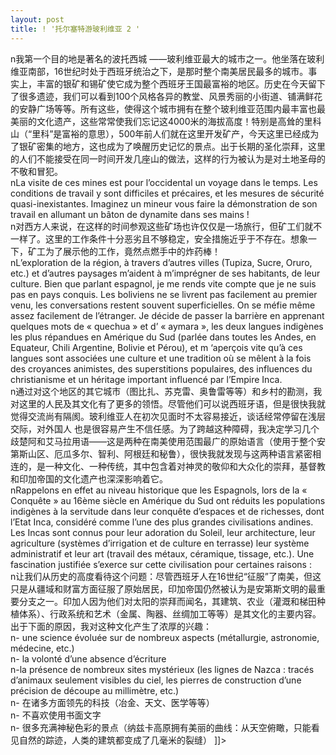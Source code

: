 ```yaml
---
layout: post
title: ! '托尔塞特游玻利维亚 2 '
---
```


<p>n我第一个目的地是著名的波托西城 ——玻利维亚最大的城市之一。他坐落在玻利维亚南部，16世纪时处于西班牙统治之下，是那时整个南美居民最多的城市。事实上，丰富的银矿和锡矿使它成为整个西班牙王国最富裕的地区。历史在今天留下了很多遗迹，我们可以看到100个风格各异的教堂、风景秀丽的小街道、铺满鲜花的安静广场等等。所有这些，使得这个城市拥有在整个玻利维亚范围内最丰富也最美丽的文化遗产，这些常常使我们忘记这4000米的海拔高度！特别是高耸的里科山（“里科”是富裕的意思），500年前人们就在这里开发矿产，今天这里已经成为了银矿密集的地方，这也成为了唤醒历史记忆的景点。出于长期的圣化崇拜，这里的人们不能接受在同一时间开发几座山的做法，这样的行为被认为是对土地圣母的不敬和冒犯。 <br />nLa visite de ces mines est pour l’occidental un voyage dans le temps. Les conditions de travail y sont difficiles et précaires, et les mesures de sécurité quasi-inexistantes. Imaginez un mineur vous faire la démonstration de son travail en allumant un bâton de dynamite dans ses mains !<br />n对西方人来说，在这样的时间参观这些矿场也许仅仅是一场旅行，但矿工们就不一样了。这里的工作条件十分恶劣且不够稳定，安全措施近乎于不存在。想象一下，矿工为了展示他的工作，竟然点燃手中的炸药棒！<br />nL’exploration de la région, à travers d’autres villes (Tupiza, Sucre, Oruro, etc.) et d’autres paysages m’aident à m’imprégner de ses habitants, de leur culture. Bien que parlant espagnol, je me rends vite compte que je ne suis pas en pays conquis. Les boliviens ne se livrent pas facilement au premier venu, les conversations restent souvent superficielles. On se méfie même assez facilement de l’étranger. Je décide de passer la barrière en apprenant quelques mots de « quechua » et d’ « aymara », les deux langues indigènes les plus répandues en Amérique du Sud (parlée dans toutes les Andes, en Equateur, Chili Argentine, Bolivie et Pérou), et m ‘aperçois vite qu’à ces langues sont associées une culture et une tradition où se mêlent à la fois des croyances animistes, des superstitions populaires, des influences du christianisme et un héritage important influencé par l’Empire Inca.<br />n通过对这个地区的其它城市（图比扎、苏克雷、奥鲁雷等等）和乡村的勘测，我对这里的人民及其文化有了更多的领悟。尽管他们可以说西班牙语，但是很快我就觉得交流尚有隔阂。玻利维亚人在初次见面时不太容易接近，谈话经常停留在浅层交际，对外国人 也是很容易产生不信任感。为了跨越这种障碍，我决定学习几个歧楚阿和艾马拉用语——这是两种在南美使用范围最广的原始语言（使用于整个安第斯山区、厄瓜多尔、智利、阿根廷和秘鲁），很快我就发现与这两种语言紧密相连的，是一种文化、一种传统，其中包含着对神灵的敬仰和大众化的崇拜，基督教和印加帝国的文化遗产也深深影响着它。<br />nRappelons en effet au niveau historique que les Espagnols, lors de la « Conquête » au 16ème siècle en Amérique du Sud ont réduits les populations indigènes à la servitude dans leur conquête d’espaces et de richesses, dont l’Etat Inca, considéré comme l’une des plus grandes civilisations andines. Les Incas sont connus pour leur adoration du Soleil, leur architecture, leur agriculture (systèmes d’irrigation et de culture en terrasse) leur système administratif et leur art (travail des métaux, céramique, tissage, etc.). Une fascination justifiée s’exerce sur cette civilisation pour certaines raisons : <br />n让我们从历史的高度看待这个问题：尽管西班牙人在16世纪“征服”了南美，但这只是从疆域和财富方面征服了原始居民，印加帝国仍然被认为是安第斯文明的最重要分支之一。印加人因为他们对太阳的崇拜而闻名，其建筑、农业（灌溉和梯田种植体系）、行政系统和艺术（金属、陶器、丝绸加工等等）是其文化的主要内容。出于下面的原因，我对这种文化产生了浓厚的兴趣： <br />n-	une science évoluée sur de nombreux aspects (métallurgie, astronomie, médecine, etc.)<br />n-	la volonté d’une absence d’écriture <br />n-la présence de nombreux sites mystérieux (les lignes de Nazca : tracés d’animaux seulement visibles du ciel, les pierres de construction d’une précision de découpe au millimètre, etc.)<br />n-	在诸多方面领先的科技（冶金、天文、医学等等） <br />n-	不喜欢使用书面文字 <br />n-	很多充满神秘色彩的景点（纳兹卡高原拥有美丽的曲线：从天空俯瞰，只能看见自然的踪迹，人类的建筑都变成了几毫米的裂缝） ]]&gt;
</p>
